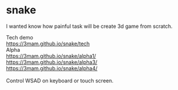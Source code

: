 # snake

I wanted know how painful task will be create 3d game from scratch.

Tech demo
<br>
https://3mam.github.io/snake/tech
<br>
Alpha
<br>
https://3mam.github.io/snake/alpha1/
<br>
https://3mam.github.io/snake/alpha3/
<br>
https://3mam.github.io/snake/alpha4/
<br>
<br>
Control WSAD on keyboard or touch screen.
